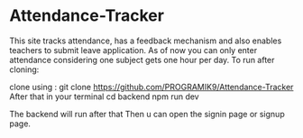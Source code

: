 ﻿# Attendance-Tracker
This site tracks attendance, has a feedback mechanism and also enables teachers to submit leave application.
As of now you can only enter attendance considering one subject gets one hour per day. 
To run after cloning:

clone using : git clone https://github.com/PROGRAMIK9/Attendance-Tracker
After that in your terminal
cd backend
npm run dev

The backend will run after that Then u can open the signin page or signup page.
